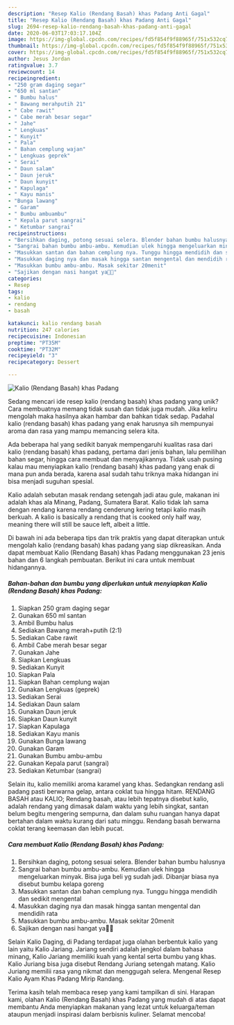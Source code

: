 ```yaml
---
description: "Resep Kalio (Rendang Basah) khas Padang Anti Gagal"
title: "Resep Kalio (Rendang Basah) khas Padang Anti Gagal"
slug: 2694-resep-kalio-rendang-basah-khas-padang-anti-gagal
date: 2020-06-03T17:03:17.104Z
image: https://img-global.cpcdn.com/recipes/fd5f854f9f88965f/751x532cq70/kalio-rendang-basah-khas-padang-foto-resep-utama.jpg
thumbnail: https://img-global.cpcdn.com/recipes/fd5f854f9f88965f/751x532cq70/kalio-rendang-basah-khas-padang-foto-resep-utama.jpg
cover: https://img-global.cpcdn.com/recipes/fd5f854f9f88965f/751x532cq70/kalio-rendang-basah-khas-padang-foto-resep-utama.jpg
author: Jesus Jordan
ratingvalue: 3.7
reviewcount: 14
recipeingredient:
- "250 gram daging segar"
- "650 ml santan"
- " Bumbu halus"
- " Bawang merahputih 21"
- " Cabe rawit"
- " Cabe merah besar segar"
- " Jahe"
- " Lengkuas"
- " Kunyit"
- " Pala"
- " Bahan cemplung wajan"
- " Lengkuas geprek"
- " Serai"
- " Daun salam"
- " Daun jeruk"
- " Daun kunyit"
- " Kapulaga"
- " Kayu manis"
- "Bunga lawang"
- " Garam"
- " Bumbu ambuambu"
- " Kepala parut sangrai"
- " Ketumbar sangrai"
recipeinstructions:
- "Bersihkan daging, potong sesuai selera. Blender bahan bumbu halusnya"
- "Sangrai bahan bumbu ambu-ambu. Kemudian ulek hingga mengeluarkan minyak. Bisa juga beli yg sudah jadi. Dibanjar biasa nya disebut bumbu kelapa goreng"
- "Masukkan santan dan bahan cemplung nya. Tunggu hingga mendidih dan sedikit mengental"
- "Masukkan daging nya dan masak hingga santan mengental dan mendidih rata"
- "Masukkan bumbu ambu-ambu. Masak sekitar 20menit"
- "Sajikan dengan nasi hangat ya🤗🤗"
categories:
- Resep
tags:
- kalio
- rendang
- basah

katakunci: kalio rendang basah 
nutrition: 247 calories
recipecuisine: Indonesian
preptime: "PT35M"
cooktime: "PT32M"
recipeyield: "3"
recipecategory: Dessert

---
```



![Kalio (Rendang Basah) khas Padang](https://img-global.cpcdn.com/recipes/fd5f854f9f88965f/751x532cq70/kalio-rendang-basah-khas-padang-foto-resep-utama.jpg)

Sedang mencari ide resep kalio (rendang basah) khas padang yang unik? Cara membuatnya memang tidak susah dan tidak juga mudah. Jika keliru mengolah maka hasilnya akan hambar dan bahkan tidak sedap. Padahal kalio (rendang basah) khas padang yang enak harusnya sih mempunyai aroma dan rasa yang mampu memancing selera kita.

Ada beberapa hal yang sedikit banyak mempengaruhi kualitas rasa dari kalio (rendang basah) khas padang, pertama dari jenis bahan, lalu pemilihan bahan segar, hingga cara membuat dan menyajikannya. Tidak usah pusing kalau mau menyiapkan kalio (rendang basah) khas padang yang enak di mana pun anda berada, karena asal sudah tahu triknya maka hidangan ini bisa menjadi suguhan spesial.

Kalio adalah sebutan masak rendang setengah jadi atau gule, makanan ini adalah khas ala Minang, Padang, Sumatera Barat. Kalio tidak lah sama dengan rendang karena rendang cenderung kering tetapi kalio masih berkuah. A kalio is basically a rendang that is cooked only half way, meaning there will still be sauce left, albeit a little.


Di bawah ini ada beberapa tips dan trik praktis yang dapat diterapkan untuk mengolah kalio (rendang basah) khas padang yang siap dikreasikan. Anda dapat membuat Kalio (Rendang Basah) khas Padang menggunakan 23 jenis bahan dan 6 langkah pembuatan. Berikut ini cara untuk membuat hidangannya.

<!--inarticleads1-->

##### Bahan-bahan dan bumbu yang diperlukan untuk menyiapkan Kalio (Rendang Basah) khas Padang:

1. Siapkan 250 gram daging segar
1. Gunakan 650 ml santan
1. Ambil  Bumbu halus
1. Sediakan  Bawang merah+putih (2:1)
1. Sediakan  Cabe rawit
1. Ambil  Cabe merah besar segar
1. Gunakan  Jahe
1. Siapkan  Lengkuas
1. Sediakan  Kunyit
1. Siapkan  Pala
1. Siapkan  Bahan cemplung wajan
1. Gunakan  Lengkuas (geprek)
1. Sediakan  Serai
1. Sediakan  Daun salam
1. Gunakan  Daun jeruk
1. Siapkan  Daun kunyit
1. Siapkan  Kapulaga
1. Sediakan  Kayu manis
1. Gunakan Bunga lawang
1. Gunakan  Garam
1. Gunakan  Bumbu ambu-ambu
1. Gunakan  Kepala parut (sangrai)
1. Sediakan  Ketumbar (sangrai)


Selain itu, kalio memiliki aroma karamel yang khas. Sedangkan rendang asli padang pasti berwarna gelap, antara coklat tua hingga hitam. RENDANG BASAH atau KALIO; Rendang basah, atau lebih tepatnya disebut kalio, adalah rendang yang dimasak dalam waktu yang lebih singkat, santan belum begitu mengering sempurna, dan dalam suhu ruangan hanya dapat bertahan dalam waktu kurang dari satu minggu. Rendang basah berwarna coklat terang keemasan dan lebih pucat. 

<!--inarticleads2-->

##### Cara membuat Kalio (Rendang Basah) khas Padang:

1. Bersihkan daging, potong sesuai selera. Blender bahan bumbu halusnya
1. Sangrai bahan bumbu ambu-ambu. Kemudian ulek hingga mengeluarkan minyak. Bisa juga beli yg sudah jadi. Dibanjar biasa nya disebut bumbu kelapa goreng
1. Masukkan santan dan bahan cemplung nya. Tunggu hingga mendidih dan sedikit mengental
1. Masukkan daging nya dan masak hingga santan mengental dan mendidih rata
1. Masukkan bumbu ambu-ambu. Masak sekitar 20menit
1. Sajikan dengan nasi hangat ya🤗🤗


Selain Kalio Daging, di Padang terdapat juga olahan berbentuk kalio yang lain yaitu Kalio Jariang. Jariang sendiri adalah jengkol dalam bahasa minang, Kalio Jariang memiliki kuah yang kental serta bumbu yang khas. Kalio Juriang bisa juga disebut Rendang Juriang setengah matang. Kalio Juriang memilii rasa yang nikmat dan menggugah selera. Mengenal Resep Kalio Ayam Khas Padang Mirip Randang. 

Terima kasih telah membaca resep yang kami tampilkan di sini. Harapan kami, olahan Kalio (Rendang Basah) khas Padang yang mudah di atas dapat membantu Anda menyiapkan makanan yang lezat untuk keluarga/teman ataupun menjadi inspirasi dalam berbisnis kuliner. Selamat mencoba!
